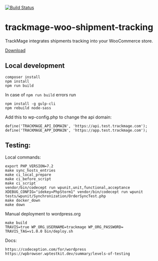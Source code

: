 [![Build Status](https://travis-ci.org/trackmage/trackmage-woo-shipment-tracking.svg?branch=master)](https://travis-ci.org/trackmage/trackmage-woo-shipment-tracking)

# trackmage-woo-shipment-tracking
TrackMage integrates shipments tracking into your WooCommerce store.

[Download](https://travis-uploaded-artifacts.s3-us-west-2.amazonaws.com/trackmage/trackmage-woo-shipment-tracking/master/build/trackmage-woo-shipment-tracking.zip)

## Local development
```
composer install
npm install
npm run build
```
In case of `npm run build` errors run
```
npm install -g gulp-cli
npm rebuild node-sass
```

Add this to wp-config.php to change the api domain:
```
define('TRACKMAGE_API_DOMAIN', 'https://api.test.trackmage.com');
define('TRACKMAGE_APP_DOMAIN', 'https://app.test.trackmage.com');
```

## Testing:

Local commands:
```
export PHP_VERSION=7.2
make sync_hosts_entries
make ci_local_prepare
make ci_before_script
make ci_script
vendor/bin/codecept run wpunit,unit,functional,acceptance
XDEBUG_CONFIG="idekey=PhpStorm1" vendor/bin/codecept run wpunit tests/wpunit/Synchronization/OrderSyncTest.php 
make docker_down
make down
```

Manual deployment to wordpress.org
```
make build
TRAVIS=true WP_ORG_USERNAME=trackmage WP_ORG_PASSWORD= TRAVIS_TAG=v1.0.0 bin/deploy.sh
```

Docs:
```
https://codeception.com/for/wordpress
https://wpbrowser.wptestkit.dev/summary/levels-of-testing
```
